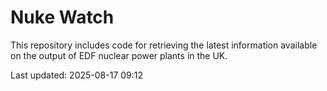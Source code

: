# Nuke Watch

This repository includes code for retrieving the latest information available on the output of EDF nuclear power plants in the UK.

Last updated: 2025-08-17 09:12